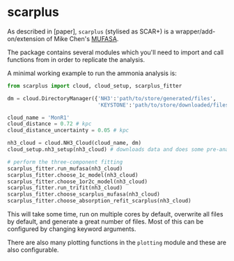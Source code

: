 # scarplus
As described in [paper], `scarplus` (stylised as SCAR+) is a wrapper/add-on/extension of Mike Chen's [MUFASA](https://github.com/mcyc/mufasa/).

The package contains several modules which you'll need to import and call functions from in order to replicate the analysis.

A minimal working example to run the ammonia analysis is:

```python
from scarplus import cloud, cloud_setup, scarplus_fitter

dm = cloud.DirectoryManager({'NH3':'path/to/store/generated/files',
							 'KEYSTONE':'path/to/store/downloaded/files'})

cloud_name = 'MonR1'
cloud_distance = 0.72 # kpc
cloud_distance_uncertainty = 0.05 # kpc

nh3_cloud = cloud.NH3_Cloud(cloud_name, dm)
cloud_setup.nh3_setup(nh3_cloud) # downloads data and does some pre-analysis

# perform the three-component fitting
scarplus_fitter.run_mufasa(nh3_cloud)
scarplus_fitter.choose_1c_model(nh3_cloud)
scarplus_fitter.choose_1or2c_model(nh3_cloud)
scarplus_fitter.run_trifit(nh3_cloud)
scarplus_fitter.choose_scarplus_mufasa(nh3_cloud)
scarplus_fitter.choose_absorption_refit_scarplus(nh3_cloud)
```

This will take some time, run on multiple cores by default, overwrite all files by default, and generate a great number of files. 
Most of this can be configured by changing keyword arguments.

There are also many plotting functions in the `plotting` module and these are also configurable.